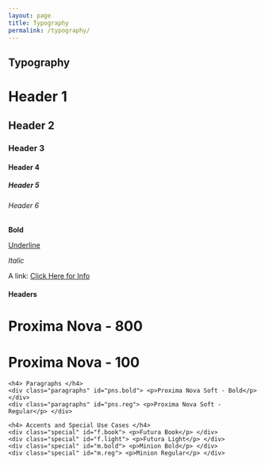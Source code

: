 ```yaml
---
layout: page
title: Typography
permalink: /typography/
---
```


<div class="wrapper">
  <h2>Typography</h2>

  <h1>Header 1</h1>
  <h2>Header 2</h2>
  <h3>Header 3</h3>
  <h4>Header 4</h4>
  <h5>Header 5</h5>
  <h6>Header 6</h6>

  <strong>Bold</strong>

  <span style="text-decoration: underline;">Underline</span>

  <em>Italic</em>

  <p>A link: <a href="#">Click Here for Info</a></p>

  <div>
    <h4> Headers </h4>
    <div class="headers" id="pn800"> <h1>Proxima Nova - 800</h1> </div>
    <div class="headers" id="pn100"> <h1>Proxima Nova - 100</h1> </div>

    <h4> Paragraphs </h4>
    <div class="paragraphs" id="pns.bold"> <p>Proxima Nova Soft - Bold</p> </div>
    <div class="paragraphs" id="pns.reg"> <p>Proxima Nova Soft - Regular</p> </div>

    <h4> Accents and Special Use Cases </h4>
    <div class="special" id="f.book"> <p>Futura Book</p> </div>
    <div class="special" id="f.light"> <p>Futura Light</p> </div>
    <div class="special" id="m.bold"> <p>Minion Bold</p> </div>
    <div class="special" id="m.reg"> <p>Minion Regular</p> </div>
  </div>
</div>